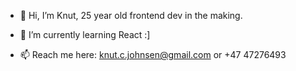 - 👋 Hi, I’m Knut, 25 year old frontend dev in the making.

- 🌱 I’m currently learning React :] 

- 📫 Reach me here: knut.c.johnsen@gmail.com or +47 47276493
        
    
